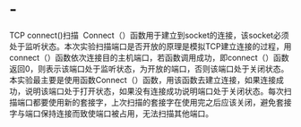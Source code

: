 # -
TCP connect()扫描
 Connect（）函数用于建立到socket的连接，该socket必须处于监听状态。本次实验扫描端口是否开放的原理是模拟TCP建立连接的过程，用connect（）函数依次连接目的主机端口，若函数调用成功，即connect（）函数返回0，则表示该端口处于监听状态，为开放的端口，否则该端口处于关闭状态。
 本实验最主要是使用函数Connect（）函数，用该函数去建立连接，如果连接成功，说明该端口处于打开状态，如果没有连接成功说明端口处于关闭状态。每次扫描端口都要使用新的套接字，上次扫描的套接字在使用完之后应该关闭，避免套接字与端口保持连接而致使端口被占用，无法扫描其他端口。
